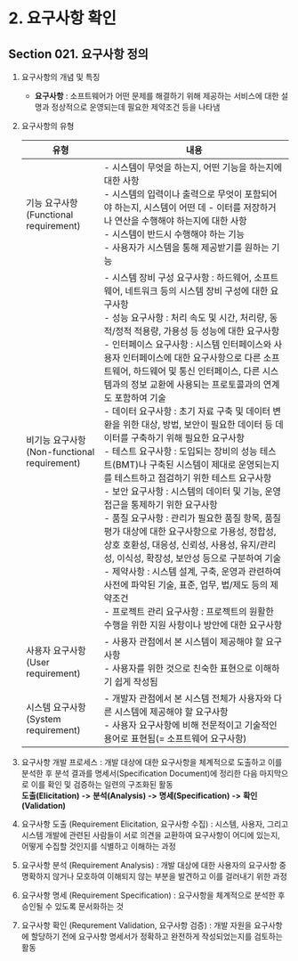 # 2. 요구사항 확인

## Section 021. 요구사항 정의

1. 요구사항의 개념 및 특징

   + **요구사항** : 소프트웨어가 어떤 문제를 해결하기 위해 제공하는 서비스에 대한 설명과 정상적으로 운영되는데 필요한 제약조건 등을 나타냄

2. 요구사항의 유형

   | 유형                                              | 내용                                                         |
   | ------------------------------------------------- | ------------------------------------------------------------ |
   | 기능 요구사항<br/>(Functional requirement)        | - 시스템이 무엇을 하는지, 어떤 기능을 하는지에 대한 사항<br/> - 시스템의 입력이나 출력으로 무엇이 포함되어야 하는지, 시스템이 어떤 데 - 이터를 저장하거나 연산을 수행해야 하는지에 대한 사항<br/> - 시스템이 반드시 수행해야 하는 기능<br/> - 사용자가 시스템을 통해 제공받기를 원하는 기능 |
   | 비기능  요구사항<br/>(Non-functional requirement) | - 시스템 장비 구성 요구사항 : 하드웨어, 소프트웨어, 네트워크 등의 시스템 장비 구성에 대한 요구사항<br/> - 성능 요구사항 : 처리 속도 및 시간, 처리량, 동적/정적 적용량, 가용성 등 성능에 대한 요구사항<br/> - 인터페이스  요구사항 : 시스템 인터페이스와 사용자 인터페이스에 대한 요구사항으로 다른 소프트웨어, 하드웨어 및 통신 인터페이스, 다른 시스템과의 정보 교환에 사용되는 프로토콜과의 연계도 포함하여 기술<br/> - 데이터 요구사항 : 초기 자료 구축 및 데이터 변환을 위한 대상, 방법, 보안이 필요한 데이터 등 데이터를 구축하기 위해 필요한 요구사항<br/> - 테스트 요구사항 : 도입되는 장비의 성능 테스트(BMT)나 구축된 시스템이 제대로 운영되는지를 테스트하고 점검하기 위한 테스트 요구사항<br/> - 보안 요구사항 : 시스템의 데이터 및 기능, 운영 접근을 통제하기 위한 요구사항<br/> - 품질 요구사항 : 관리가 필요한 품질 항목, 품질 평가 대상에 대한 요구사항으로 가용성, 정합성, 상호 호환성, 대응성, 신뢰성, 사용성, 유지/관리성, 이식성, 확장성, 보안성 등으로 구분하여 기술 <br/> - 제약사항 : 시스템 설계, 구축, 운영과 관련하여 사전에 파악된 기술, 표준, 업무, 법/제도 등의 제약조건<br/> - 프로젝트 관리 요구사항 : 프로젝트의 원활한 수행을 위한 지원 사항이나 방안에 대한 요구사항 |
   | 사용자  요구사항<br/>(User requirement)           | - 사용자 관점에서 본 시스템이 제공해야 할 요구사항<br/> - 사용자를 위한 것으로 친숙한 표현으로 이해하기 쉽게 작성됨 |
   | 시스템  요구사항<br/>(System requirement)         | - 개발자 관점에서 본 시스템 전체가  사용자와 다른 시스템에 제공해야 할 요구사항<br/> - 사용자 요구사항에 비해 전문적이고 기술적인 용어로 표현됨(= 소프트웨어 요구사항) |

3. 요구사항 개발 프로세스 : 개발 대상에 대한 요구사항을 체계적으로 도출하고 이를 분석한 후 분석 결과를 명세서(Specification Document)에 정리한 다음 마지막으로 이를 확인 및 검증하는 일련의 구조화된 활동<br/>**도출(Elicitation)** **->** **분석(Analysis)** **->** **명세(Specification)** **->** **확인(Validation)**
4. 요구사항 도출 (Requirement Elicitation, 요구사항 수집) : 시스템, 사용자, 그리고 시스템 개발에 관련된 사람들이 서로 의견을 교환하여 요구사항이 어디에 있는지, 어떻게 수집할 것인지를 식별하고 이해하는 과정
5. 요구사항 분석 (Requirement Analysis) : 개발 대상에 대한 사용자의 요구사항 중 명확하지 않거나 모호하여 이해되지 않는 부분을 발견하고 이를 걸러내기 위한 과정
6. 요구사항 명세 (Requirement Specification) : 요구사항을 체계적으로 분석한 후 승인될 수 있도록 문서화하는 것
7. 요구사항 확인 (Requrement Validation, 요구사항 검증) : 개발 자원을 요구사항에 할당하기 전에 요구사항 명세서가 정확하고 완전하게 작성되었는지를 검토하는 활동